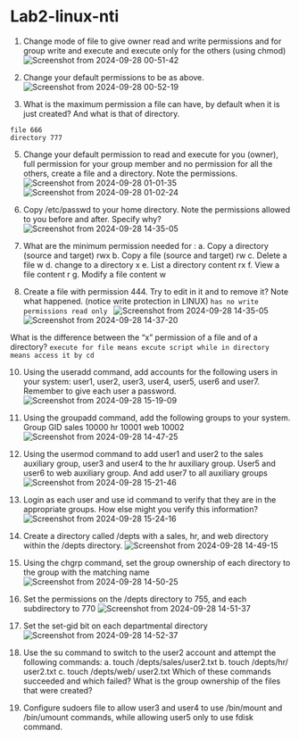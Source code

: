 # Lab2-linux-nti
1.	Change mode of file to give owner read and write permissions and for group write and execute and execute only for the others (using  chmod)
![Screenshot from 2024-09-28 00-51-42](https://github.com/user-attachments/assets/f24bdfc7-7c8a-42fa-adaf-b8069a707f8c)
2.	Change your default permissions to be as above.
![Screenshot from 2024-09-28 00-52-19](https://github.com/user-attachments/assets/61f977bd-1a3d-4bb4-8d9f-ffaf2675782c)

3.	What is the maximum permission a file can have, by default when it is just created? And what is that of directory.
```
file 666
directory 777
```
5.	Change your default permission to read and execute for you (owner), full permission for your group member and no permission for all the others, create a file and a directory. Note the permissions.
![Screenshot from 2024-09-28 01-01-35](https://github.com/user-attachments/assets/4a361770-a2ac-4bb1-be49-ef3daa5e25ae)
![Screenshot from 2024-09-28 01-02-24](https://github.com/user-attachments/assets/4acdfd07-0385-42d4-a36e-d41c93dd383e)
6.	 Copy /etc/passwd to your home directory. Note the permissions allowed to you before and after. Specify why?
![Screenshot from 2024-09-28 14-35-05](https://github.com/user-attachments/assets/0b634b1c-d58b-4b28-b804-66211ef8747a)

7.	What are the minimum permission needed for :
a.	Copy a directory  (source and target)
     rwx
b.	Copy a file (source and target)
     rw
c.	Delete  a file
      w
d.	change  to a directory
      x
e.	List a directory content
      rx
f.	  View a file content
      r
g.	Modify a file content
      w
9.	 Create a file with permission 444. Try to edit in it and to remove it? Note what happened. (notice write protection in LINUX)
```has no write permissions read only ```
![Screenshot from 2024-09-28 14-35-05](https://github.com/user-attachments/assets/9b484edd-1c92-4d77-b0f3-68273e5f7241)
![Screenshot from 2024-09-28 14-37-20](https://github.com/user-attachments/assets/41ff265f-3e7e-42ce-9c66-39dc91ba8913)

What is the difference between the “x” permission of a file and of a directory?
```execute for file means excute script while in directory means access it by cd```

10.	Using the useradd command, add accounts for the following users in your system: user1, user2, user3, user4, user5, user6 and user7. Remember to give each user a password.
![Screenshot from 2024-09-28 15-19-09](https://github.com/user-attachments/assets/ac9ebed2-8c3d-4cab-b4e5-ed62d240bb03)
11.	Using the groupadd command, add the following groups to your system.
Group                      	GID
sales                         	10000
hr                             	10001
web                         	10002
![Screenshot from 2024-09-28 14-47-25](https://github.com/user-attachments/assets/7af9ebe7-7b08-4105-b536-dc97439ef962)

12.	Using the usermod command to add user1 and user2 to the sales auxiliary group, user3 and user4 to the hr auxiliary group. User5 and user6 to web auxiliary group. And add user7 to all auxiliary groups  
![Screenshot from 2024-09-28 15-21-46](https://github.com/user-attachments/assets/5d1c228a-5e9b-4e3a-90d2-3ec74b16d748)

13.	Login as each user and use id command to verify that they are in the appropriate groups. How else might you verify this information?
![Screenshot from 2024-09-28 15-24-16](https://github.com/user-attachments/assets/db3bff4a-97ba-4f3a-8600-e56910206d7a)

14.	Create a directory called /depts with a sales, hr, and web directory within the /depts directory.
![Screenshot from 2024-09-28 14-49-15](https://github.com/user-attachments/assets/8b20f5c3-1da0-452c-883d-a38126b26a1e)

15.	Using the chgrp command, set the group ownership of each directory to the group with the matching name
![Screenshot from 2024-09-28 14-50-25](https://github.com/user-attachments/assets/465646a3-5d96-4118-be2f-d92c7fcaa09a)

16.	Set the permissions on the /depts directory to 755, and each subdirectory to 770
![Screenshot from 2024-09-28 14-51-37](https://github.com/user-attachments/assets/1b36ba4f-be83-42af-b3fd-017247ef0b73)

17.	Set the set-gid bit on each departmental directory
![Screenshot from 2024-09-28 14-52-37](https://github.com/user-attachments/assets/e81271e4-e420-46de-9698-2daf8dbc32ad)

18.	Use the su command to switch to the user2 account and attempt the following commands:
a.	touch /depts/sales/user2.txt
b.	touch /depts/hr/ user2.txt
c.	touch /depts/web/ user2.txt
Which of these commands succeeded and which failed? What is the group ownership of the files that were created?

19.	Configure sudoers file to allow user3 and user4 to use /bin/mount and /bin/umount commands, while allowing user5 only to use fdisk command.
